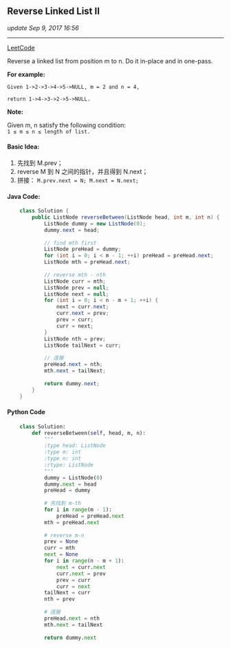 ## Reverse Linked List II
_update Sep 9, 2017 16:56_

---
[LeetCode](https://leetcode.com/problems/reverse-linked-list-ii/description/)

Reverse a linked list from position m to n. Do it in-place and in one-pass.

**For example:**

    Given 1->2->3->4->5->NULL, m = 2 and n = 4,
    
    return 1->4->3->2->5->NULL.

**Note:**

Given m, n satisfy the following condition:  
`1 ≤ m ≤ n ≤ length of list.`

#### Basic Idea:
1. 先找到 M.prev；
2. reverse M 到 N 之间的指针，并且得到 N.next；
3. 拼接： `M.prev.next = N; M.next = N.next;`

#### Java Code:
```java
    class Solution {
        public ListNode reverseBetween(ListNode head, int m, int n) {
            ListNode dummy = new ListNode(0);
            dummy.next = head;
            
            // find mth first
            ListNode preHead = dummy;
            for (int i = 0; i < m - 1; ++i) preHead = preHead.next;
            ListNode mth = preHead.next;
            
            // reverse mth - nth
            ListNode curr = mth;
            ListNode prev = null;
            ListNode next = null;
            for (int i = 0; i < n - m + 1; ++i) {
                next = curr.next;
                curr.next = prev;
                prev = curr;
                curr = next;
            }
            ListNode nth = prev;
            ListNode tailNext = curr;
            
            // 连接
            preHead.next = nth;
            mth.next = tailNext;
            
            return dummy.next;
        }
    }
```

#### Python Code
```python
    class Solution:
        def reverseBetween(self, head, m, n):
            """
            :type head: ListNode
            :type m: int
            :type n: int
            :rtype: ListNode
            """
            dummy = ListNode(0)
            dummy.next = head
            preHead = dummy
            
            # 先找到 m-th
            for i in range(m - 1):
                preHead = preHead.next    
            mth = preHead.next
            
            # reverse m-n
            prev = None
            curr = mth
            next = None
            for i in range(n - m + 1):
                next = curr.next
                curr.next = prev
                prev = curr
                curr = next
            tailNext = curr
            nth = prev
            
            # 连接
            preHead.next = nth
            mth.next = tailNext
            
            return dummy.next     
```
